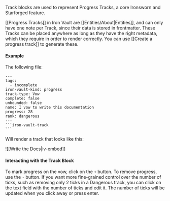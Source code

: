 Track blocks are used to represent Progress Tracks, a core Ironsworn and Starforged feature.

[[Progress Tracks]] in Iron Vault are [[Entities/About|Entities]], and can only have one note per Track, since their data is stored in frontmatter. These Tracks can be placed anywhere as long as they have the right metadata, which they require in order to render correctly. You can use [[Create a progress track]] to generate these.
#### Example

The following file:

````
---
tags:
  - incomplete
iron-vault-kind: progress
track-type: Vow
complete: false
unbounded: false
name: I vow to write this documentation
progress: 28
rank: dangerous
---
```iron-vault-track
```
````

Will render a track that looks like this:

![[Write the Docs|iv-embed]]

#### Interacting with the Track Block

To mark progress on the vow, click on the `+` button. To remove progress, use the `-` button. If you want more fine-grained control over the number of ticks, such as removing only 2 ticks in a Dangerous track, you can click on the text field with the number of ticks and edit it. The number of ticks will be updated when you click away or press enter.